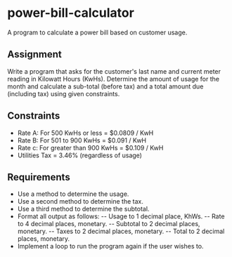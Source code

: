 # power-bill-calculator
A program to calculate a power bill based on customer usage.

## Assignment
Write a program that asks for the customer's last name and current meter reading in Kilowatt Hours (KwHs).
Determine the amount of usage for the month and calculate a sub-total (before tax) and a total amount due (including tax) using given constraints.

## Constraints
- Rate A: For 500 KwHs or less = $0.0809 / KwH
- Rate B: For 501 to 900 KwHs = $0.091 / KwH
- Rate c: For greater than 900 KwHs = $0.109 / KwH
- Utilities Tax = 3.46% (regardless of usage)

## Requirements
- Use a method to determine the usage.
- Use a second method to determine the tax.
- Use a third method to determine the subtotal.
- Format all output as follows:
-- Usage to 1 decimal place, KhWs.
-- Rate to 4 decimal places, monetary.
-- Subtotal to 2 decimal places, monetary.
-- Taxes to 2 decimal places, monetary.
-- Total to 2 decimal places, monetary.
- Implement a loop to run the program again if the user wishes to.
